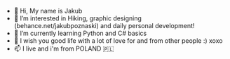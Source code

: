 - 👋 Hi, My name is Jakub
- 👀 I’m interested in Hiking, graphic designing (behance.net/jakubpoznaski) and daily personal development!
- 🌱 I’m currently learning Python and C# basics
- 💞️ I wish you good life with a lot of love for and from other people :) xoxo
- 📫 I live and i'm from POLAND 🇵🇱
